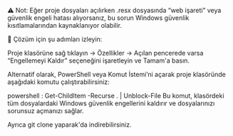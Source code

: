 ⚠️ Not:
Eğer proje dosyaları açılırken .resx dosyasında “web işareti” veya güvenlik engeli hatası alıyorsanız, bu sorun Windows güvenlik kısıtlamalarından kaynaklanıyor olabilir.

📌 Çözüm için şu adımları izleyin:

Proje klasörüne sağ tıklayın → Özellikler → Açılan pencerede varsa “Engellemeyi Kaldır” seçeneğini işaretleyin ve Tamam'a basın.

Alternatif olarak, PowerShell veya Komut İstemi’ni açarak proje klasöründe aşağıdaki komutu çalıştırabilirsiniz:

powershell :
Get-ChildItem -Recurse . | Unblock-File
Bu komut, klasördeki tüm dosyalardaki Windows güvenlik engellerini kaldırır ve dosyalarınızı sorunsuz açmanızı sağlar.



Ayrıca git clone yaparak'da indirebilirsiniz.

